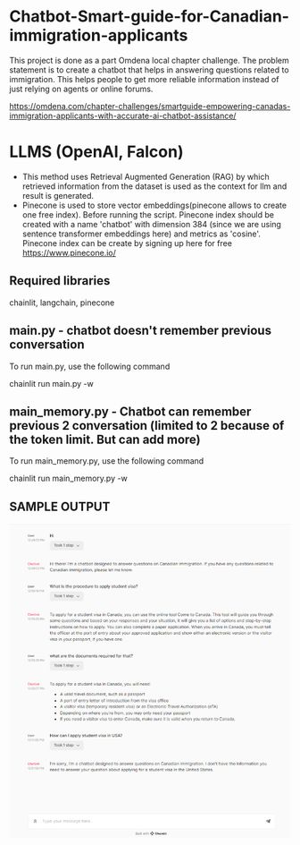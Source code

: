 # Chatbot-Smart-guide-for-Canadian-immigration-applicants
This project is done as a part Omdena local chapter challenge. The problem statement is to create a chatbot that helps in answering questions related to immigration. This helps people to get more reliable information instead of just relying on agents or online forums.

https://omdena.com/chapter-challenges/smartguide-empowering-canadas-immigration-applicants-with-accurate-ai-chatbot-assistance/


# LLMS (OpenAI, Falcon)
- This method uses Retrieval Augmented Generation (RAG) by which retrieved information from the dataset is used as the context for llm and result is generated.
- Pinecone is used to store vector embeddings(pinecone allows to create one free index). Before running the script. Pinecone index should be created with a name 'chatbot' with dimension 384 (since we are using sentence transformer embeddings here) and metrics as 'cosine'.
Pinecone index can be create by signing up here for free https://www.pinecone.io/

## Required libraries
chainlit, langchain, pinecone

## main.py -  chatbot doesn't remember previous conversation

To run main.py, use the following command

chainlit run main.py -w

## main_memory.py -  Chatbot can remember previous 2 conversation (limited to 2 because of the token limit. But can add more)

To run main_memory.py, use the following command

chainlit run main_memory.py -w

## SAMPLE OUTPUT
![Screenshot](sample_output.png)




